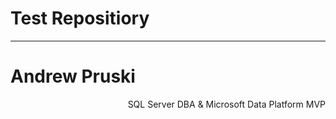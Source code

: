 # Test Repositiory

---

# Andrew Pruski

<div align="right">SQL Server DBA & Microsoft Data Platform MVP</div>